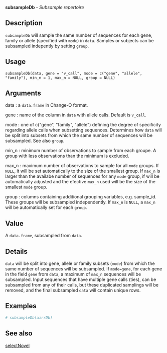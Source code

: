 **subsampleDb** - *Subsample repertoire*

Description
--------------------

`subsampleDb` will sample the same number of sequences for each gene, family
or allele (specified with `mode`) in `data`. Samples or subjects can
be subsampled indepently by setting `group`.


Usage
--------------------
```
subsampleDb(data, gene = "v_call", mode = c("gene", "allele",
"family"), min_n = 1, max_n = NULL, group = NULL)
```

Arguments
-------------------

data
:   a `data.frame` in Change-O format.

gene
:   name of the column in `data` with allele calls. Default
is `v_call`.

mode
:   one of c("gene", "family", "allele") defining the degree of
specificity regarding allele calls when subsetting sequences.
Determines how `data` will be split into subsets from 
which the same number of sequences will be subsampled. See 
also `group`.

min_n
:   minimum number of observations to sample from each groupe. A group with 
less observations than the minimum is excluded.

max_n
:   maximum number of observations to sample for all `mode` groups.
If `NULL`, it will be set automatically to the size of 
the smallest group. If `max_n` is larger than the availabe 
number of sequences for any `mode` group, if will be 
automatically adjusted and the efective `max_n` used 
will be the size of the smallest `mode` group.

group
:   columns containing additional grouping variables, e.g. sample_id.
These groups will be subsampled independently. If
`max_n` is `NULL`, a `max_n` will be 
automatically set for each `group`.




Value
-------------------

A `data.frame`, subsampled from `data`.


Details
-------------------

`data` will be split into gene, allele or family subsets (`mode`) from
which the same number of sequences will be subsampled. If `mode=gene`,
for each gene in the field `gene` from `data`, a maximum of 
`max_n` sequences will be subsampled. Input sequences
that have multiple gene calls (ties), can be subsampled from any of their calls, 
but these duplicated samplings will be removed, and the final 
subsampled `data` will contain unique rows.



Examples
-------------------

```R
# subsampleDb(airrDb)
```



See also
-------------------

[selectNovel](selectNovel.md)






